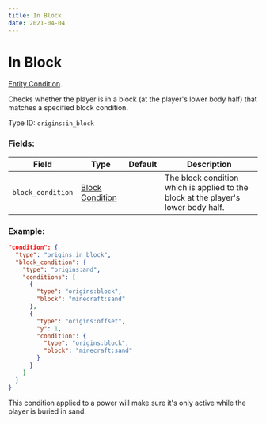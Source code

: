 ```yaml
---
title: In Block
date: 2021-04-04
---
```

# In Block

[Entity Condition](../entity_conditions.md).

Checks whether the player is in a block (at the player's lower body half) that matches a specified block condition.

Type ID: `origins:in_block`

### Fields:

Field  | Type | Default | Description
-------|------|---------|-------------
`block_condition` | [Block Condition](../block_conditions.md) | |  The block condition which is applied to the block at the player's lower body half.

### Example:

```json
"condition": {
  "type": "origins:in_block",
  "block_condition": {
    "type": "origins:and",
    "conditions": [
      {
        "type": "origins:block",
        "block": "minecraft:sand"
      },
      {
        "type": "origins:offset",
        "y": 1,
        "condition": {
          "type": "origins:block",
          "block": "minecraft:sand"
        }
      }
    ]
  }
}
```

This condition applied to a power will make sure it's only active while the player is buried in sand.

